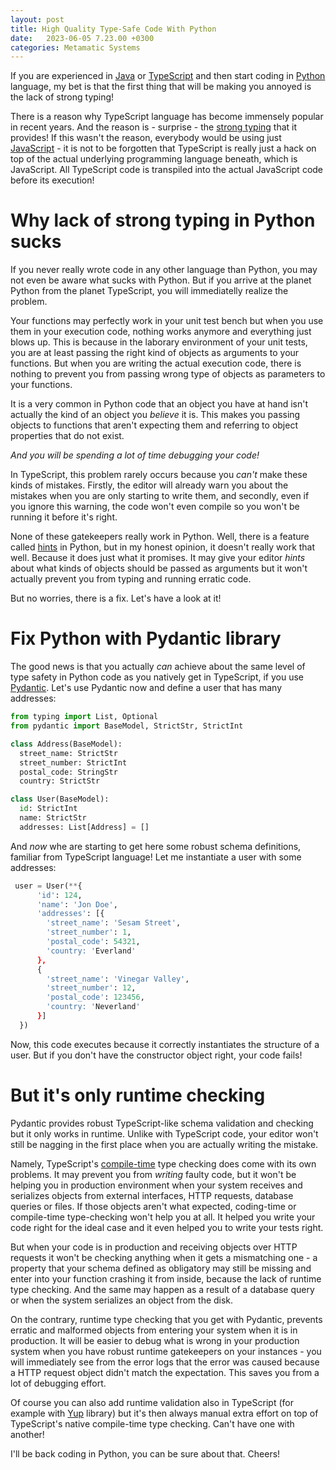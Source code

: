 ```yaml
---
layout: post
title: High Quality Type-Safe Code With Python
date:   2023-06-05 7.23.00 +0300
categories: Metamatic Systems
---
```


If you are experienced in [Java](https://en.wikipedia.org/wiki/Java_%28programming_language%29) or 
[TypeScript](https://en.wikipedia.org/wiki/TypeScript) and then start coding
in [Python](https://en.wikipedia.org/wiki/Python_%28programming_language_%28) language, my bet is that the first thing that will be making
you annoyed is the lack of strong typing!

There is a reason why TypeScript language has become immensely popular
in recent years. And the reason is - surprise - the [strong typing](https://en.wikipedia.org/wiki/Strong_and_weak_typing) that it 
provides! If this wasn't the reason, everybody would be using just [JavaScript](https://en.wikipedia.org/wiki/JavaScript) -
it is not to be forgotten that TypeScript is really just a hack
on top of the actual underlying programming language beneath, which is JavaScript.
All TypeScript code is transpiled into the actual JavaScript code before its execution!

# Why lack of strong typing in Python sucks

If you never really wrote code in any other language than Python,
you may not even be aware what sucks with Python. But if you arrive at the planet
Python from the planet TypeScript, you will immediatelly realize the problem.

Your functions may perfectly work in your unit test bench but when you
use them in your execution code, nothing works anymore and everything just
blows up. This is because in the laborary environment of your unit tests,
you are at least passing the right kind of objects as arguments to 
your functions. But when you are writing the actual execution code, 
there is nothing to prevent you from passing wrong type of objects as
parameters to your functions. 

It is a very common in Python code that an object you have at hand isn't actually 
the kind of an object you *believe* it is. This makes you passing objects 
to functions that aren't expecting them and referring to object properties that do not exist. 

*And you will be spending a lot of time debugging your code!*

In TypeScript, this problem rarely occurs because you *can't* make these kinds of mistakes. Firstly, the editor
will already warn you about the mistakes when you are only starting to write
them, and secondly, even if you ignore this warning, the code won't even 
compile so you won't be running it before it's right. 

None of these gatekeepers really work in Python. Well, there is a feature
called [hints](https://docs.python.org/3/library/typing.html) in Python, 
but in my honest opinion, it doesn't really work that well. Because
it does just what it promises. It may give your editor *hints* about
what kinds of objects should be passed as arguments but it won't actually prevent
you from typing and running erratic code.  

But no worries, there is a fix. Let's have a look at it!

# Fix Python with Pydantic library

The good news is that you actually *can* achieve about the same level
of type safety in Python code as you natively get in TypeScript, if you use
[Pydantic](https://pydantic.dev/). Let's use Pydantic now and define 
a user that has many addresses:

```python
from typing import List, Optional
from pydantic import BaseModel, StrictStr, StrictInt

class Address(BaseModel):
  street_name: StrictStr
  street_number: StrictInt
  postal_code: StringStr
  country: StrictStr

class User(BaseModel):
  id: StrictInt
  name: StrictStr
  addresses: List[Address] = []
```

And *now* whe are starting to get here some robust schema definitions,
familiar from TypeScript language! Let me instantiate a user with 
some addresses:

```python
 user = User(**{
      'id': 124,
      'name': 'Jon Doe',
      'addresses': [{
        'street_name': 'Sesam Street',
        'street_number': 1,
        'postal_code': 54321,
        'country: 'Everland'
      },
      {
        'street_name': 'Vinegar Valley',
        'street_number': 12,
        'postal_code': 123456,
        'country: 'Neverland'
      }]
  })
```

Now, this code executes because it correctly instantiates the structure
of a user. But if you don't have the constructor object right, your
code fails!

# But it's only runtime checking

Pydantic provides robust TypeScript-like schema validation and checking
but it only works in runtime. Unlike with TypeScript code, your editor won't still be nagging in 
the first place when you are actually writing the mistake.

Namely, TypeScript's [compile-time](https://en.wikipedia.org/wiki/Compile_time) 
type checking does come with its own problems. It may prevent you
from *writing* faulty code, but it won't be helping you in production environment
when your system receives and serializes objects from external interfaces,
HTTP requests, database queries or files. If those objects aren't
what expected, coding-time or compile-time type-checking won't help you
at all. It helped you write your code right for the ideal case and
it even helped you to write your tests right. 

But when your code is in production and receiving objects over HTTP requests
it won't be checking anything when it gets a mismatching one - a property that your schema 
defined as obligatory may still be missing and enter into your function
crashing it from inside, because the lack of runtime type checking. And 
the same may happen as a result of a database query or when the system serializes
an object from the disk. 

On the contrary, runtime type checking that you get with Pydantic, 
prevents erratic and malformed objects from entering your system when it is in production. 
It will be easier to debug what is wrong in your production system when you have robust
runtime gatekeepers on your instances - you will immediately see from 
the error logs that the error was caused because a HTTP request object
didn't match the expectation. This saves you from a lot of debugging effort.

Of course you can also add runtime validation also in TypeScript (for example
with [Yup](https://www.npmjs.com/package/yup) library) but it's then 
always manual extra effort on top of TypeScript's native compile-time type
checking. Can't have one with another!


I'll be back coding in Python, you can be sure about that. Cheers!
